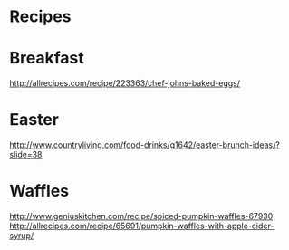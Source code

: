 Recipes
=======

# Breakfast
http://allrecipes.com/recipe/223363/chef-johns-baked-eggs/

# Easter
http://www.countryliving.com/food-drinks/g1642/easter-brunch-ideas/?slide=38

# Waffles
http://www.geniuskitchen.com/recipe/spiced-pumpkin-waffles-67930
http://allrecipes.com/recipe/65691/pumpkin-waffles-with-apple-cider-syrup/
